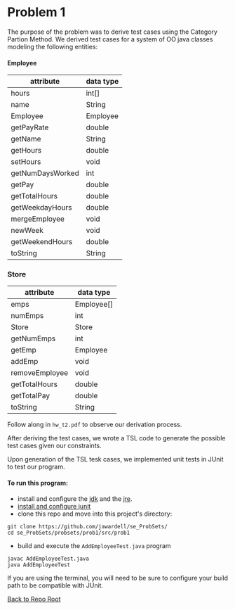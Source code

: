 # Problem 1

The purpose of the problem was to derive test cases using the Category Partion Method. 
We derived test cases for a system of OO java classes modeling the following entities:
#### Employee
|attribute   |data type   |
|---|---|
|hours              |int[]   |
|name               |String   |
|Employee           |Employee  |
|getPayRate         |double   |
|getName            |String   |
|getHours           |double   |
|setHours           |void   |
|getNumDaysWorked   |int   |
|getPay   |double   |
|getTotalHours   |double   |
|getWeekdayHours   |double   |
|mergeEmployee   |void   |
|newWeek   |void   |
|getWeekendHours   |double   |
|toString   |String   |


### Store
|attribute|data type|
|---|---|
|emps|Employee[]|
|numEmps|int|
|Store|Store|
|getNumEmps|int|
|getEmp|Employee|
|addEmp|void|
|removeEmployee|void|
|getTotalHours|double|
|getTotalPay|double|
|toString|String|


Follow along in `hw_t2.pdf` to observe our derivation process. 

After deriving the test cases, we wrote a TSL code to generate the possible 
test cases given our constraints. 

Upon generation of the TSL tesk cases, we 
implemented unit tests in JUnit to test our program. 

#### To run this program: 

* install and configure the <a href="https://www.oracle.com/technetwork/java/javase/downloads/index.html">jdk</a>
 and the <a href="https://www.java.com/en/download/windows-64bit.jsp">jre</a>.</br>
* <a href="https://junit.org/junit4/faq.html/#started_1">install and configure junit</a></br>
* clone this repo and move into this project's directory: 
```shell
git clone https://github.com/jawardell/se_ProbSets/
cd se_ProbSets/probsets/prob1/src/prob1
``` 
* build and execute the `AddEmployeeTest.java` program
```shell
javac AddEmployeeTest.java
java AddEmployeeTest
```
If you are using the terminal, you will need to be sure to configure your build path 
to be compatible with JUnit. 

<a href="https://github.com/jawardell/se_ProbSets">Back to Repo Root</a>



